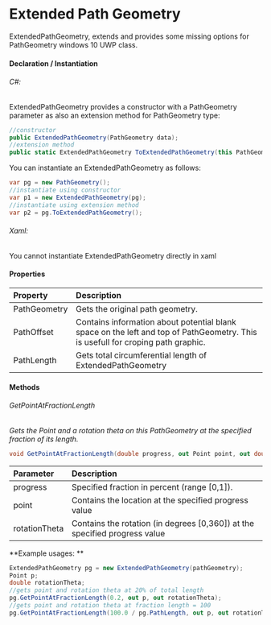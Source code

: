 # Extended Path Geometry
ExtendedPathGeometry, extends and provides some missing options for PathGeometry windows 10 UWP class.

#### Declaration / Instantiation
###### C#:
ExtendedPathGeometry provides a constructor with a PathGeometry parameter as also an extension method for PathGeometry type:
```cs
//constructor
public ExtendedPathGeometry(PathGeometry data);
//extension method
public static ExtendedPathGeometry ToExtendedPathGeometry(this PathGeometry geometry);
```
You can instantiate an ExtendedPathGeometry as follows:
```cs
var pg = new PathGeometry();
//instantiate using constructor
var p1 = new ExtendedPathGeometry(pg);
//instantiate using extension method
var p2 = pg.ToExtendedPathGeometry();
```
###### Xaml:
You cannot instantiate ExtendedPathGeometry directly in xaml


#### Properties

| Property | Description |
| :------- | :---------- |
| PathGeometry | Gets the original path geometry. |
| PathOffset | Contains information about potential blank space on the left and top of PathGeometry. This is usefull for croping path graphic. |
| PathLength | Gets total circumferential length of ExtendedPathGeometry |

#### Methods

###### GetPointAtFractionLength
*Gets the Point and a rotation theta on this PathGeometry at the specified fraction of its length.*
```cs
void GetPointAtFractionLength(double progress, out Point point, out double rotationTheta);
```
| Parameter | Description |
| :------- | :---------- |
| progress | Specified fraction in percent (range [0,1]). |
| point |  Contains the location at the specified progress value |
| rotationTheta | Contains the rotation (in degrees [0,360]) at the specified progress value |

**Example usages: **

```cs
ExtendedPathGeometry pg = new ExtendedPathGeometry(pathGeometry);
Point p;
double rotationTheta;
//gets point and rotation theta at 20% of total length
pg.GetPointAtFractionLength(0.2, out p, out rotationTheta);
//gets point and rotation theta at fraction length = 100
pg.GetPointAtFractionLength(100.0 / pg.PathLength, out p, out rotationTheta);
```
